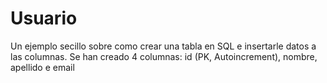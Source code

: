 # Usuario

Un ejemplo secillo sobre como crear una tabla en SQL e insertarle datos a las columnas. Se han creado 4 columnas: id (PK, Autoincrement), nombre, apellido e email
